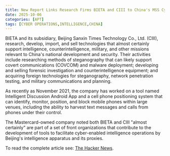 ```yaml
---
title: New Report Links Research Firms BIETA and CIII to China's MSS Cyber Operations
date: 2025-10-06
categories: [APT]
tags: [CYBER OPERATIONS,INTELLIGENCE,CHINA]
---
```


BIETA and its subsidiary, Beijing Sanxin Times Technology Co., Ltd. (CIII), research, develop, import, and sell technologies that almost certainly support intelligence, counterintelligence, military, and other missions relevant to China's national development and security. Their activities include researching methods of steganography that can likely support covert communications (COVCOM) and malware deployment; developing and selling forensic investigation and counterintelligence equipment; and acquiring foreign technologies for steganography, network penetration testing, and military communications and planning.

As recently as November 2021, the company has worked on a tool named Intelligent Discussion Android App and a cell phone positioning system that can identify, monitor, position, and block mobile phones within large venues, including the ability to harvest text messages and calls from phones under their control.

The Mastercard-owned company noted both BIETA and CIII "almost certainly" are part of a set of front organizations that contribute to the development of tools to facilitate cyber-enabled intelligence operations by Beijing's intelligence apparatus and its proxies.

To read the complete article see: [The Hacker News](https://thehackernews.com/2025/10/new-report-links-research-firms-bieta.html).